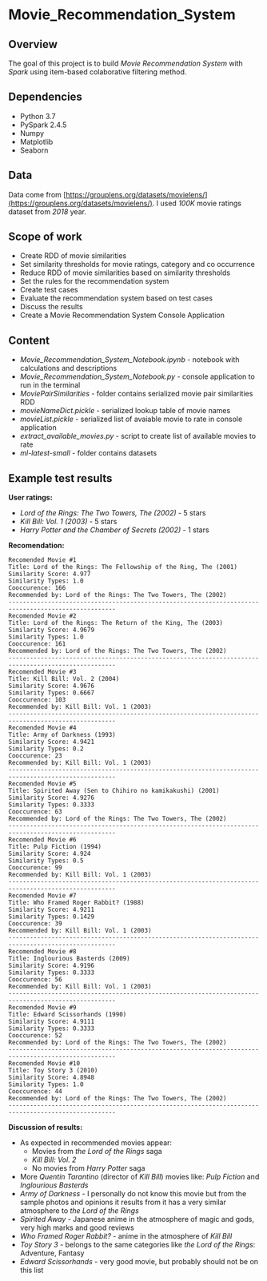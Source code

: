 # Movie_Recommendation_System

## Overview
The goal of this project is to build <i>Movie Recommendation System</i> with <i>Spark</i> using item-based colaborative filtering method.

## Dependencies
* Python 3.7
* PySpark 2.4.5
* Numpy
* Matplotlib
* Seaborn

## Data
Data come from [https://grouplens.org/datasets/movielens/](https://grouplens.org/datasets/movielens/). I used <i>100K</i> movie ratings dataset from <i>2018</i> year.

## Scope of work
* Create RDD of movie similarities
* Set similarity thresholds for movie ratings, category and co occurrence
* Reduce RDD of movie similarities based on similarity thresholds
* Set the rules for the recommendation system
* Create test cases
* Evaluate the recommendation system based on test cases
* Discuss the results
* Create a Movie Recommendation System Console Application 

## Content
* <i>Movie_Recommendation_System_Notebook.ipynb</i> - notebook with calculations and descriptions
* <i>Movie_Recommendation_System_Notebook.py</i> - console application to run in the terminal
* <i>MoviePairSimilarities</i> - folder contains serialized movie pair similarities RDD
* <i>movieNameDict.pickle</i> - serialized lookup table of movie names
* <i>movieList.pickle</i> - serialized list of avaiable movie to rate in console application
* <i>extract_available_movies.py</i> - script to create list of available movies to rate
* <i>ml-latest-small</i> - folder contains datasets

## Example test results 
<b>User ratings:</b>
- <i>Lord of the Rings: The Two Towers, The (2002)</i> - 5 stars
- <i>Kill Bill: Vol. 1 (2003)</i> - 5 stars
- <i>Harry Potter and the Chamber of Secrets (2002)</i> - 1 stars

<b>Recomendation:</b>
```
Recomended Movie #1
Title: Lord of the Rings: The Fellowship of the Ring, The (2001)
Similarity Score: 4.977
Similarity Types: 1.0
Cooccurence: 166
Recommended by: Lord of the Rings: The Two Towers, The (2002)
----------------------------------------------------------------------------------------------------
Recomended Movie #2
Title: Lord of the Rings: The Return of the King, The (2003)
Similarity Score: 4.9679
Similarity Types: 1.0
Cooccurence: 161
Recommended by: Lord of the Rings: The Two Towers, The (2002)
----------------------------------------------------------------------------------------------------
Recomended Movie #3
Title: Kill Bill: Vol. 2 (2004)
Similarity Score: 4.9676
Similarity Types: 0.6667
Cooccurence: 103
Recommended by: Kill Bill: Vol. 1 (2003)
----------------------------------------------------------------------------------------------------
Recomended Movie #4
Title: Army of Darkness (1993)
Similarity Score: 4.9421
Similarity Types: 0.2
Cooccurence: 23
Recommended by: Kill Bill: Vol. 1 (2003)
----------------------------------------------------------------------------------------------------
Recomended Movie #5
Title: Spirited Away (Sen to Chihiro no kamikakushi) (2001)
Similarity Score: 4.9276
Similarity Types: 0.3333
Cooccurence: 63
Recommended by: Lord of the Rings: The Two Towers, The (2002)
----------------------------------------------------------------------------------------------------
Recomended Movie #6
Title: Pulp Fiction (1994)
Similarity Score: 4.924
Similarity Types: 0.5
Cooccurence: 99
Recommended by: Kill Bill: Vol. 1 (2003)
----------------------------------------------------------------------------------------------------
Recomended Movie #7
Title: Who Framed Roger Rabbit? (1988)
Similarity Score: 4.9211
Similarity Types: 0.1429
Cooccurence: 39
Recommended by: Kill Bill: Vol. 1 (2003)
----------------------------------------------------------------------------------------------------
Recomended Movie #8
Title: Inglourious Basterds (2009)
Similarity Score: 4.9196
Similarity Types: 0.3333
Cooccurence: 56
Recommended by: Kill Bill: Vol. 1 (2003)
----------------------------------------------------------------------------------------------------
Recomended Movie #9
Title: Edward Scissorhands (1990)
Similarity Score: 4.9111
Similarity Types: 0.3333
Cooccurence: 52
Recommended by: Lord of the Rings: The Two Towers, The (2002)
----------------------------------------------------------------------------------------------------
Recomended Movie #10
Title: Toy Story 3 (2010)
Similarity Score: 4.8948
Similarity Types: 1.0
Cooccurence: 44
Recommended by: Lord of the Rings: The Two Towers, The (2002)
----------------------------------------------------------------------------------------------------
```
<b>Discussion of results:</b>
* As expected in recommended movies appear:
  - Movies from <i>the Lord of the Rings</i> saga
  - <i>Kill Bill: Vol. 2</i>
  - No movies from <i>Harry Potter</i> saga
* More <i>Quentin Tarantino</i> (director of <i>Kill Bill</i>) movies like: <i>Pulp Fiction</i> and <i>Inglourious Basterds</i>
* <i>Army of Darkness</i> - I personally do not know this movie but from the sample photos and opinions it results from it has a very similar atmosphere to <i>the Lord of the Rings</i>
* <i>Spirited Away</i> - Japanese anime in the atmosphere of magic and gods, very high marks and good reviews
* <i>Who Framed Roger Rabbit?</i> - anime in the atmosphere of <i>Kill Bill</i>
* <i>Toy Story 3</i> - belongs to the same categories like <i>the Lord of the Rings</i>: Adventure, Fantasy
* <i>Edward Scissorhands</i> - very good movie, but probably should not be on this list

